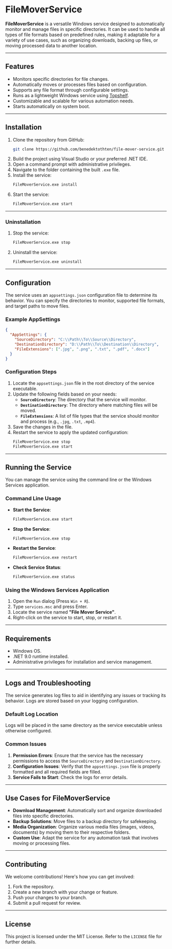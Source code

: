 # FileMoverService

**FileMoverService** is a versatile Windows service designed to automatically monitor and manage files in specific directories. It can be used to handle all types of file formats based on predefined rules, making it adaptable for a variety of use cases, such as organizing downloads, backing up files, or moving processed data to another location.

---

## **Features**

- Monitors specific directories for file changes.
- Automatically moves or processes files based on configuration.
- Supports any file format through configurable settings.
- Runs as a lightweight Windows service using [Topshelf](https://github.com/Topshelf/Topshelf).
- Customizable and scalable for various automation needs.
- Starts automatically on system boot.

---

## **Installation**

1. Clone the repository from GitHub:
   ```bash
   git clone https://github.com/benedektothten/file-mover-service.git
   ```
2. Build the project using Visual Studio or your preferred .NET IDE.
3. Open a command prompt with administrative privileges.
4. Navigate to the folder containing the built `.exe` file.
5. Install the service:
   ```bash
   FileMoverService.exe install
   ```
6. Start the service:
   ```bash
   FileMoverService.exe start
   ```

---

### **Uninstallation**

1. Stop the service:
   ```bash
   FileMoverService.exe stop
   ```
2. Uninstall the service:
   ```bash
   FileMoverService.exe uninstall
   ```

---

## **Configuration**

The service uses an `appsettings.json` configuration file to determine its behavior. You can specify the directories to monitor, supported file formats, and target paths to move files.

### **Example AppSettings**
```json
{
  "AppSettings": {
    "SourceDirectory": "C:\\Path\\To\\Source\\Directory",
    "DestinationDirectory": "D:\\Path\\To\\Destination\\Directory",
    "FileExtensions": [".jpg", ".png", ".txt", ".pdf", ".docx"]
  }
}
```

### **Configuration Steps**

1. Locate the `appsettings.json` file in the root directory of the service executable.
2. Update the following fields based on your needs:
   - **`SourceDirectory`**: The directory that the service will monitor.
   - **`DestinationDirectory`**: The directory where matching files will be moved.
   - **`FileExtensions`**: A list of file types that the service should monitor and process (e.g., `.jpg`, `.txt`, `.mp4`).
3. Save the changes in the file.
4. Restart the service to apply the updated configuration:
   ```bash
   FileMoverService.exe stop
   FileMoverService.exe start
   ```

---

## **Running the Service**

You can manage the service using the command line or the Windows Services application.

### **Command Line Usage**
- **Start the Service**:
  ```bash
  FileMoverService.exe start
  ```
- **Stop the Service**:
  ```bash
  FileMoverService.exe stop
  ```
- **Restart the Service**:
  ```bash
  FileMoverService.exe restart
  ```
- **Check Service Status**:
  ```bash
  FileMoverService.exe status
  ```

### Using the Windows Services Application
1. Open the `Run` dialog (Press `Win + R`).
2. Type `services.msc` and press Enter.
3. Locate the service named **"File Mover Service"**.
4. Right-click on the service to start, stop, or restart it.

---

## **Requirements**

- Windows OS.
- .NET 9.0 runtime installed.
- Administrative privileges for installation and service management.

---

## **Logs and Troubleshooting**

The service generates log files to aid in identifying any issues or tracking its behavior. Logs are stored based on your logging configuration.

### **Default Log Location**
Logs will be placed in the same directory as the service executable unless otherwise configured.

### **Common Issues**
1. **Permission Errors**:
   Ensure that the service has the necessary permissions to access the `SourceDirectory` and `DestinationDirectory`.
2. **Configuration Issues**:
   Verify that the `appsettings.json` file is properly formatted and all required fields are filled.
3. **Service Fails to Start**:
   Check the logs for error details.

---

## **Use Cases for FileMoverService**

- **Download Management**: Automatically sort and organize downloaded files into specific directories.
- **Backup Solutions**: Move files to a backup directory for safekeeping.
- **Media Organization**: Organize various media files (images, videos, documents) by moving them to their respective folders.
- **Custom Use**: Adapt the service for any automation task that involves moving or processing files.

---

## **Contributing**

We welcome contributions! Here's how you can get involved:
1. Fork the repository.
2. Create a new branch with your change or feature.
3. Push your changes to your branch.
4. Submit a pull request for review.

---

## **License**

This project is licensed under the MIT License. Refer to the `LICENSE` file for further details.